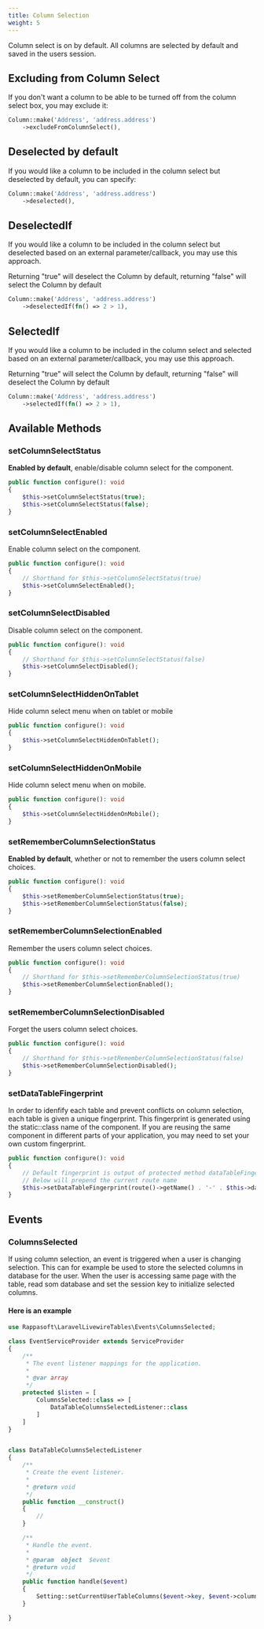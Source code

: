 ```yaml
---
title: Column Selection
weight: 5
---
```


Column select is on by default. All columns are selected by default and saved in the users session.

## Excluding from Column Select

If you don't want a column to be able to be turned off from the column select box, you may exclude it:

```php
Column::make('Address', 'address.address')
    ->excludeFromColumnSelect(),
```

## Deselected by default

If you would like a column to be included in the column select but deselected by default, you can specify:

```php
Column::make('Address', 'address.address')
    ->deselected(),
```

## DeselectedIf

If you would like a column to be included in the column select but deselected based on an external parameter/callback, you may use this approach.

Returning "true" will deselect the Column by default, returning "false" will select the Column by default

```php
Column::make('Address', 'address.address')
    ->deselectedIf(fn() => 2 > 1),
```

## SelectedIf

If you would like a column to be included in the column select and selected based on an external parameter/callback, you may use this approach.

Returning "true" will select the Column by default, returning "false" will deselect the Column by default

```php
Column::make('Address', 'address.address')
    ->selectedIf(fn() => 2 > 1),
```

## Available Methods

### setColumnSelectStatus

**Enabled by default**, enable/disable column select for the component.

```php
public function configure(): void
{
    $this->setColumnSelectStatus(true);
    $this->setColumnSelectStatus(false);
}
```

### setColumnSelectEnabled

Enable column select on the component.

```php
public function configure(): void
{
    // Shorthand for $this->setColumnSelectStatus(true)
    $this->setColumnSelectEnabled();
}
```

### setColumnSelectDisabled

Disable column select on the component.

```php
public function configure(): void
{
    // Shorthand for $this->setColumnSelectStatus(false)
    $this->setColumnSelectDisabled();
}
```

### setColumnSelectHiddenOnTablet

Hide column select menu when on tablet or mobile

```php
public function configure(): void
{
    $this->setColumnSelectHiddenOnTablet();
}
```

### setColumnSelectHiddenOnMobile

Hide column select menu when on mobile.

```php
public function configure(): void
{
    $this->setColumnSelectHiddenOnMobile();
}
```


### setRememberColumnSelectionStatus

**Enabled by default**, whether or not to remember the users column select choices.

```php
public function configure(): void
{
    $this->setRememberColumnSelectionStatus(true);
    $this->setRememberColumnSelectionStatus(false);
}
```

### setRememberColumnSelectionEnabled

Remember the users column select choices.

```php
public function configure(): void
{
    // Shorthand for $this->setRememberColumnSelectionStatus(true)
    $this->setRememberColumnSelectionEnabled();
}
```

### setRememberColumnSelectionDisabled

Forget the users column select choices.

```php
public function configure(): void
{
    // Shorthand for $this->setRememberColumnSelectionStatus(false)
    $this->setRememberColumnSelectionDisabled();
}
```

### setDataTableFingerprint

In order to idenfify each table and prevent conflicts on column selection, each table is given a unique fingerprint.
This fingerprint is generated using the static::class name of the component. If you are reusing
the same component in different parts of your application, you may need to set your own custom fingerprint.

```php
public function configure(): void
{
    // Default fingerprint is output of protected method dataTableFingerprint()
    // Below will prepend the current route name
    $this->setDataTableFingerprint(route()->getName() . '-' . $this->dataTableFingerprint());
}
```

## Events

### ColumnsSelected

If using column selection, an event is triggered when a user is changing selection. This can for example be used to store the selected columns in database for the user. When the user is accessing same page with the table, read som database and set the session key to initialize selected columns.

#### Here is an example

```php
use Rappasoft\LaravelLivewireTables\Events\ColumnsSelected;

class EventServiceProvider extends ServiceProvider
{
    /**
     * The event listener mappings for the application.
     *
     * @var array
     */
    protected $listen = [
        ColumnsSelected::class => [
            DataTableColumnsSelectedListener::class
        ]
    ]
}
```

```php

class DataTableColumnsSelectedListener 
{
    /**
     * Create the event listener.
     *
     * @return void
     */
    public function __construct()
    {
        //
    }

    /**
     * Handle the event.
     *
     * @param  object  $event
     * @return void
     */
    public function handle($event)
    {   
        Setting::setCurrentUserTableColumns($event->key, $event->columns);     
    }

}
```
